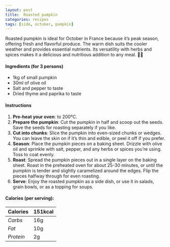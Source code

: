 ```yaml
---
layout: post
title:  Roasted pumpkin
categories: recipes
tags: [side, october, pumpkin]
---
```


Roasted pumpkin is ideal for October in France because it’s peak season, offering fresh and flavorful produce. The warm dish suits the cooler weather and provides essential nutrients. Its versatility with herbs and spices makes it a delicious and nutritious addition to any meal. 🍂🎃

#### Ingredients (for 3 persons)
- 1kg of small pumpkin
- 30ml of olive oil
- Salt and pepper to taste
- Dried thyme and paprika to taste

#### Instructions

1. **Pre-heat your oven**: to 200°C.
2. **Prepare the pumpkin**: Cut the pumpkin in half and scoop out the seeds. Save the seeds for roasting separately if you like.
3. **Cut into chunks**: Slice the pumpkin into even-sized chunks or wedges. You can leave the skin on if it’s thin and edible, or peel it off if you prefer.
4. **Season**: Place the pumpkin pieces on a baking sheet. Drizzle with olive oil and sprinkle with salt, pepper, and any herbs or spices you’re using. Toss to coat evenly.
5. **Roast**: Spread the pumpkin pieces out in a single layer on the baking sheet. Roast in the preheated oven for about 25-30 minutes, or until the pumpkin is tender and slightly caramelized around the edges. Flip the pieces halfway through for even roasting.
6. **Serve**: Enjoy the roasted pumpkin as a side dish, or use it in salads, grain bowls, or as a topping for soups.

#### Calories (per serving):

| **Calories** | 151kcal |
| ----------- | ----------- |
| *Carbs* | 16g |
| *Fat* | 10g |
| *Protein* | 2g |